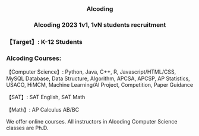 <h3 style="text-align: center;">AIcoding</h3>
<h3 style="text-align: center;">AIcoding 2023 1v1, 1vN students recruitment</h3>

### 【Target】: K-12 Students

### AIcoding Courses:

【Computer Science】: Python, Java, C++, R, Javascript/HTML/CSS, MySQL Database, Data Structure, Algorithm, APCSA, APCSP, AP Statistics, USACO, HiMCM, Machine Learning/AI Project, Competition, Paper Guidance

【SAT】: SAT English, SAT Math

【Math】: AP Calculus AB/BC

We offer online courses.
All instructors in AIcoding Computer Science classes are Ph.D.

